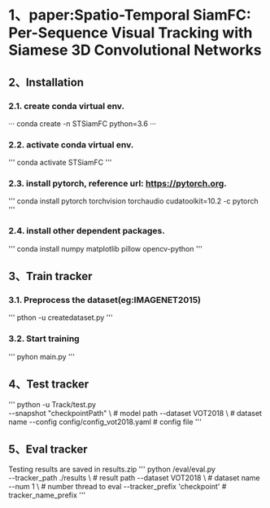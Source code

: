 # 1、paper:Spatio-Temporal SiamFC: Per-Sequence Visual Tracking with Siamese 3D Convolutional Networks

## 2、Installation
### 2.1. create conda virtual env.
···
conda create -n STSiamFC python=3.6
···

### 2.2. activate conda virtual env.
'''
conda activate STSiamFC
'''

### 2.3. install pytorch, reference url: https://pytorch.org.
'''
conda install pytorch torchvision torchaudio cudatoolkit=10.2 -c pytorch
'''

### 2.4. install other dependent packages.
'''
conda install numpy matplotlib pillow opencv-python
'''

## 3、Train tracker
### 3.1. Preprocess the dataset(eg:IMAGENET2015)
'''
pthon -u createdataset.py
'''

### 3.2. Start training
'''
pyhon main.py 
'''

## 4、Test tracker
'''
python -u Track/test.py                           \
        --snapshot "checkpointPath"    \ # model path
        --dataset VOT2018                               \ # dataset name
        --config config/config_vot2018.yaml               # config file
        '''

## 5、Eval tracker
Testing results are saved in results.zip
'''
python /eval/eval.py              \
        --tracker_path ./results        \ # result path
        --dataset VOT2018               \ # dataset name
        --num 1                         \ # number thread to eval
        --tracker_prefix 'checkpoint'     # tracker_name_prefix
'''
